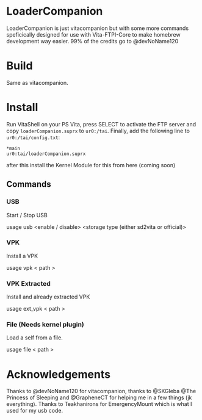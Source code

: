 # LoaderCompanion

LoaderCompanion is just vitacompanion but with some more commands speficically designed for use with Vita-FTPI-Core to make homebrew development way easier. 99% of the credits go to @devNoName120

# Build

Same as vitacompanion.

# Install

Run VitaShell on your PS Vita, press SELECT to activate the FTP server and copy `loaderCompanion.suprx` to `ur0:/tai`. Finally, add the following line to `ur0:/tai/config.txt`:

```
*main
ur0:tai/loaderCompanion.suprx
```

after this install the Kernel Module for this from here (coming soon)

## Commands

### USB

Start / Stop USB

usage usb <enable / disable> <storage type (either sd2vita or official)>

### VPK
Install a VPK

usage vpk < path >

### VPK Extracted
Install and already extracted VPK

usage ext_vpk < path >

### File (Needs kernel plugin)
Load a self from a file.

usage file < path >

# Acknowledgements

Thanks to @devNoName120 for vitacompanion, thanks to @SKGleba @The Princess of Sleeping and @GrapheneCT for helping me in a few things (jk everything). Thanks to Teakhanirons for EmergencyMount which is what I used for my usb code.
